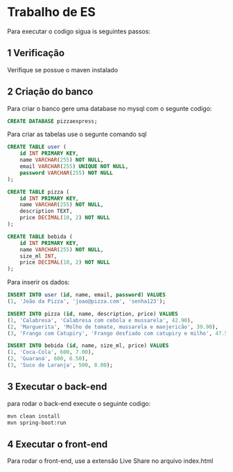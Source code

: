# Trabalho de ES
Para executar o codigo sigua is seguintes passos:

## 1 Verificação
Verifique se possue o maven instalado

## 2 Criação do banco 
Para criar o banco gere uma database no mysql com o segunte codigo:

```sql
CREATE DATABASE pizzaexpress;
```

Para criar as tabelas use o segunte comando sql
```sql
CREATE TABLE user (
    id INT PRIMARY KEY,
    name VARCHAR(255) NOT NULL,
    email VARCHAR(255) UNIQUE NOT NULL,
    password VARCHAR(255) NOT NULL
);

CREATE TABLE pizza (
    id INT PRIMARY KEY,
    name VARCHAR(255) NOT NULL,
    description TEXT,
    price DECIMAL(10, 2) NOT NULL
);

CREATE TABLE bebida (
    id INT PRIMARY KEY,
    name VARCHAR(255) NOT NULL,
    size_ml INT,
    price DECIMAL(10, 2) NOT NULL
);
```

Para inserir os dados:

```sql
INSERT INTO user (id, name, email, password) VALUES 
(1, 'João da Pizza', 'joao@pizza.com', 'senha123');

INSERT INTO pizza (id, name, description, price) VALUES
(1, 'Calabresa', 'Calabresa com cebola e mussarela', 42.90),
(2, 'Marguerita', 'Molho de tomate, mussarela e manjericão', 39.90),
(3, 'Frango com Catupiry', 'Frango desfiado com catupiry e milho', 47.50);

INSERT INTO bebida (id, name, size_ml, price) VALUES
(1, 'Coca-Cola', 600, 7.00),
(2, 'Guaraná', 600, 6.50),
(3, 'Suco de Laranja', 500, 8.00);
```

## 3 Executar o back-end

para rodar o back-end execute o seguinte codigo:
```bash
mvn clean install
mvn spring-boot:run
```

## 4 Executar o front-end
Para rodar o front-end, use a extensão Live Share no arquivo index.html
```
